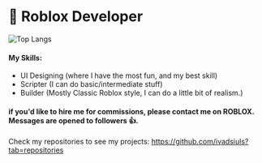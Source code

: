 # 📝 Roblox Developer
![Top Langs](https://github-readme-stats.vercel.app/api/top-langs/?username=ivadsiuls&size_weight=0.5&count_weight=0.5&layout=compact)

#### My Skills:
- UI Designing (where I have the most fun, and my best skill)
- Scripter (I can do basic/intermediate stuff)
- Builder (Mostly Classic Roblox style, I can do a little bit of realism.)

#### if you'd like to hire me for commissions, please contact me on ROBLOX. Messages are opened to followers 👍.

Check my repositories to see my projects: https://github.com/ivadsiuls?tab=repositories
